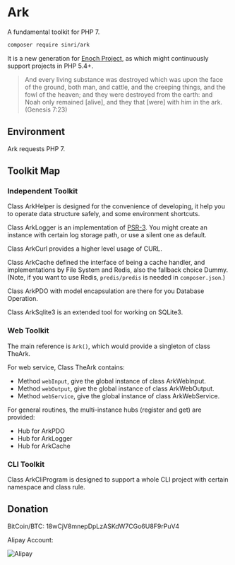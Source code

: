 # Ark
A fundamental toolkit for PHP 7.

```bash
composer require sinri/ark
```

It is a new generation for [Enoch Project](https://github.com/sinri/enoch), as which might continuously support projects in PHP 5.4+. 

> And every living substance was destroyed which was upon the face of the ground, both man, and cattle, and the creeping things, and the fowl of the heaven; and they were destroyed from the earth: and Noah only remained [alive], and they that [were] with him in the ark. (Genesis 7:23)

## Environment

Ark requests PHP 7.

## Toolkit Map

### Independent Toolkit

Class ArkHelper is designed for the convenience of developing, it help you to operate data structure safely, and some environment shortcuts.

Class ArkLogger is an implementation of [PSR-3](https://github.com/php-fig/fig-standards/blob/master/accepted/PSR-3-logger-interface.md).
You might create an instance with certain log storage path, or use a silent one as default.

Class ArkCurl provides a higher level usage of CURL.

Class ArkCache defined the interface of being a cache handler, and implementations by File System and Redis, also the fallback choice Dummy.
(Note, if you want to use Redis, `predis/predis` is needed in `composer.json`.)

Class ArkPDO with model encapsulation are there for you Database Operation.

Class ArkSqlite3 is an extended tool for working on SQLite3.

### Web Toolkit

The main reference is `Ark()`, which would provide a singleton of class TheArk.

For web service, Class TheArk contains:

* Method `webInput`, give the global instance of class ArkWebInput.
* Method `webOutput`, give the global instance of class ArkWebOutput.
* Method `webService`, give the global instance of class ArkWebService.

For general routines, the multi-instance hubs (register and get) are provided:

* Hub for ArkPDO
* Hub for ArkLogger
* Hub for ArkCache

### CLI Toolkit

Class ArkCliProgram is designed to support a whole CLI project with certain namespace and class rule.

## Donation

BitCoin/BTC: 18wCjV8mnepDpLzASKdW7CGo6U8F9rPuV4

Alipay Account:

![Alipay](https://ourbible.net/assets/img/AlipayUkanokan258.png)

